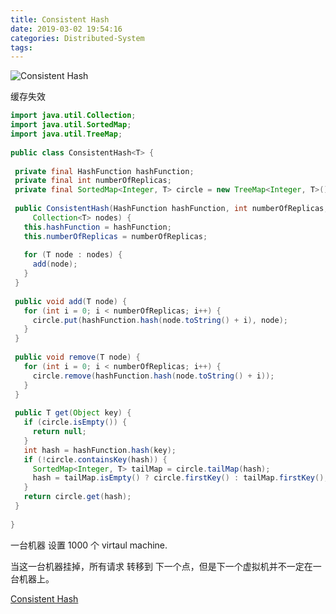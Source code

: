 ```yaml
---
title: Consistent Hash
date: 2019-03-02 19:54:16
categories: Distributed-System
tags:
---
```


![Consistent Hash](https://wfeng.s3.us-east-2.amazonaws.com/System-Design-Images/consistent-hash.png)


缓存失效

```java
import java.util.Collection;  
import java.util.SortedMap;  
import java.util.TreeMap;  
 
public class ConsistentHash<T> {  
 
 private final HashFunction hashFunction;  
 private final int numberOfReplicas;  
 private final SortedMap<Integer, T> circle = new TreeMap<Integer, T>();  
 
 public ConsistentHash(HashFunction hashFunction, int numberOfReplicas,  
     Collection<T> nodes) {  
   this.hashFunction = hashFunction;  
   this.numberOfReplicas = numberOfReplicas;  
 
   for (T node : nodes) {  
     add(node);  
   }  
 }  
 
 public void add(T node) {  
   for (int i = 0; i < numberOfReplicas; i++) {  
     circle.put(hashFunction.hash(node.toString() + i), node);  
   }  
 }  
 
 public void remove(T node) {  
   for (int i = 0; i < numberOfReplicas; i++) {  
     circle.remove(hashFunction.hash(node.toString() + i));  
   }  
 }  
 
 public T get(Object key) {  
   if (circle.isEmpty()) {  
     return null;  
   }  
   int hash = hashFunction.hash(key);  
   if (!circle.containsKey(hash)) {  
     SortedMap<Integer, T> tailMap = circle.tailMap(hash);  
     hash = tailMap.isEmpty() ? circle.firstKey() : tailMap.firstKey();  
   }  
   return circle.get(hash);  
 }  
 
} 
```


一台机器 设置 1000 个 virtaul machine. 


当这一台机器挂掉，所有请求 转移到 下一个点，但是下一个虚拟机并不一定在一台机器上。

[Consistent Hash](https://juejin.im/post/5b8f93576fb9a05d11175b8d)
